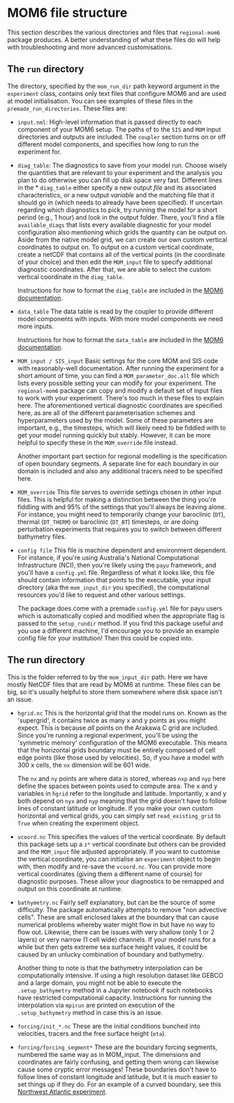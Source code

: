 MOM6 file structure
============

This section describes the various directories and files that `regional-mom6` package produces.
A better understanding of what these files do will help with troubleshooting and more advanced customisations.

## The `run` directory

The directory, specified by the `mom_run_dir` path keyword argument in the `experiment` class, contains only text files that configure MOM6 and are used at model initialisation.
You can see examples of these files in the `premade_run_directories`.
These files are:

* `input.nml`:
  High-level information that is passed directly to each component of your MOM6 setup.
  The paths of to the `SIS` and `MOM` input directories and outputs are included.
  The `coupler` section turns on or off different model components, and specifies how long to run the experiment for. 

* `diag_table`:
  The diagnostics to save from your model run.
  Choose wisely the quantities that are relevant to your experiment and the analysis you plan to do otherwise you can fill up disk space very fast.
  Different lines in the * `diag_table` either specify a new output *file* and its associated characteristics, or a new output *variable* and the matching file that it should go in (which needs to already have been specified).
  If uncertain regarding which diagnostics to pick, try running the model for a short period (e.g., 1 hour) and look in the output folder.
  There, you'll find a file `available_diags` that lists every available diagnostic for your model configuration also mentioning  which grids the quantity can be output on.
  Aside from the native model grid, we can create our own custom vertical coordinates to output on.
  To output on a custom vertical coordinate, create a netCDF that contains all of the vertical points (in the coordinate of your choice) and then edit the `MOM_input` file to specify additional diagnostic coordinates.
  After that, we are able to select the custom vertical coordinate in the `diag_table`.

  Instructions for how to format the `diag_table` are included in the [MOM6 documentation](https://mom6.readthedocs.io/en/dev-gfdl/api/generated/pages/Diagnostics.html).

* `data_table`
  The data table is read by the coupler to provide different model components with inputs.
  With more model components we need more inputs.

  Instructions for how to format the `data_table` are included in the [MOM6 documentation](https://mom6.readthedocs.io/en/dev-gfdl/forcing.html). 

* `MOM_input / SIS_input`
  Basic settings for the core MOM and SIS code with reasonably-well documentation.
  After running the experiment for a short amount of time, you can find a `MOM_parameter_doc.all` file which lists every possible setting your can modify for your experiment.
  The `regional-mom6` package can copy and modify a default set of input files to work with your experiment.
  There's too much in these files to explain here.
  The aforementioned vertical diagnostic coordinates are specified here, as are all of the different parameterisation schemes and hyperparameters used by the model.
  Some of these parameters are important, e.g., the timesteps, which will likely need to be fiddled with to get your model running quickly but stably.
  However, it can be more helpful to specify these in the `MOM_override` file instead. 

  Another important part section for regional modelling is the specification of open boundary segments.
  A separate line for each boundary in our domain is included and also any additional tracers need to be specified here.

* `MOM_override`
  This file serves to override settings chosen in other input files. This is helpful for making a distinction between the thing you're fiddling with and 95% of the settings that you'll always be leaving alone. For instance, you might need to temporarily change your baroclinic (`DT`), thermal (`DT_THERM`) or baroclinic (`DT_BT`) timesteps, or are doing perturbation experiments that requires you to switch between different bathymetry files.

* `config file`
  This file is machine dependent and environment dependent. For instance, if you're using Australia's National Computational Infrastructure (NCI), then you're likely using the `payu` framework, and you'll have a `config.yml` file. Regardless of what it looks like, this file should contain information that points to the executable, your input directory (aka the `mom_input_dir` you specified), the computational resources you'd like to request and other various settings. 

  The package does come with a premade `config.yml` file for payu users which is automatically copied and modified when the appropriate flag is passed to the `setup_rundir` method. If you find this package useful and you use a different machine, I'd encourage you to provide an example config file for your institution! Then this could be copied into.


## The run directory
This is the folder referred to by the `mom_input_dir` path. Here we have mostly NetCDF files that are read by MOM6 at runtime. These files can be big, so it's usually helpful to store them somewhere where disk space isn't an issue. 

* `hgrid.nc`
  This is the horizontal grid that the model runs on. Known as the 'supergrid', it contains twice as many x and y points as you might expect. This is because *all* points on the Arakawa C grid are included. Since you're running a regional experiment, you'll be using the 'symmetric memory' configuration of the MOM6 executable. This means that the horizontal grids boundary must be entirely composed of cell edge points (like those used by velocities). So, if you have a model with 300 x cells, the `nx` dimension will be 601 wide. 

  The `nx` and `ny` points are where data is stored, whereas `nxp` and `nyp` here define the spaces between points used to compute area. The x and y variables in `hgrid` refer to the longitude and latitude. Importantly, x and y both depend on `nyx` and `nyp` meaning that the grid doesn't have to follow lines of constant latitude or longitude. If you make your own custom horizontal and vertical grids, you can simply set `read_existing_grid` to `True` when creating the experiment object.

* `vcoord.nc`
  This specifies the values of the vertical coordinate. By default this package sets up a `z*` vertical coordinate but others can be provided and the `MOM_input` file adjusted appropriately. If you want to customise the vertical coordinate, you can initialise an `experiment` object to begin with, then modify and re-save the `vcoord.nc`. You can provide more vertical coordinates (giving them a different name of course) for diagnostic purposes. These allow your diagnostics to be remapped and output on this coordinate at runtime. 

* `bathymetry.nc`
  Fairly self explanatory, but can be the source of some difficulty. The package automatically attempts to remove "non advective cells". These are small enclosed lakes at the boundary that can cause numerical problems whereby water might flow in but have no way to flow out. Likewise, there can be issues with very shallow (only 1 or 2 layers) or very narrow (1 cell wide) channels. If your model runs for a while but then gets extreme sea surface height values, it could be caused by an unlucky combination of boundary and bathymetry.

  Another thing to note is that the bathymetry interpolation can be computationally intensive. If using a high resolution dataset like GEBCO and a large domain, you might not be able to execute the `.setup_bathymetry` method in a Jupyter notebook if such notebooks have restricted computational capacity. Instructions for running the interpolation via `mpirun` are printed on execution of the `.setup_bathymetry` method in case this is an issue. 

* `forcing/init_*.nc`
  These are the initial conditions bunched into velocities, tracers and the free surface height (`eta`). 

* `forcing/forcing_segment*`
  These are the boundary forcing segments, numbered the same way as in MOM_input. The dimensions and coordinates are fairly confusing, and getting them wrong can likewise cause some cryptic error messages! These boundaries don't have to follow lines of constant longitude and latitude, but it is much easier to set things up if they do. For an example of a curved boundary, see this [Northwest Atlantic experiment](https://github.com/jsimkins2/nwa25/tree/main).
